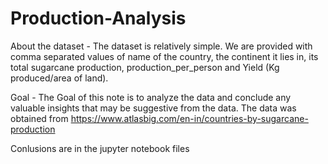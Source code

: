 # Production-Analysis
About the dataset - The dataset is relatively simple. We are provided with comma separated values of name of the country, the continent it lies in, its total sugarcane production, production_per_person and Yield (Kg produced/area of land).

Goal - The Goal of this note is to analyze the data and conclude any valuable insights that may be suggestive from the data. The data was obtained from https://www.atlasbig.com/en-in/countries-by-sugarcane-production

Conlusions are in the jupyter notebook files
